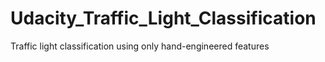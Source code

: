 # Udacity_Traffic_Light_Classification
Traffic light classification using only hand-engineered features
